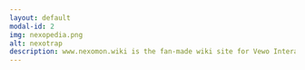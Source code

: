 ```yaml
---
layout: default
modal-id: 2
img: nexopedia.png
alt: nexotrap
description: www.nexomon.wiki is the fan-made wiki site for Vewo Interactive's Nexomon Extinction game. Here, you can find hundreds of pieces of information regarding the game.
---
```


